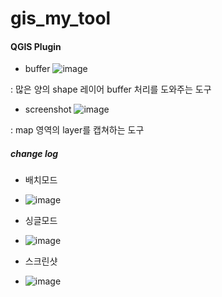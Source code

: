 # gis_my_tool

#### QGIS Plugin

* buffer ![image](https://github.com/MHJO/buffer_batch/assets/107253765/ae196def-e22d-41d4-a6f5-d3df256be507)


: 많은 양의 shape 레이어 buffer 처리를 도와주는 도구

* screenshot ![image](https://github.com/MHJO/buffer_batch/assets/107253765/25717d9e-d942-44a2-b7cc-af69790b92af)

: map 영역의 layer를 캡쳐하는 도구

##### change log
* 배치모드
* ![image](https://github.com/user-attachments/assets/b1d436b3-9f65-4534-8ce9-426278d38d47)

* 싱글모드
* ![image](https://github.com/user-attachments/assets/9fdd344a-5781-4783-adc1-31a13dfca323)

* 스크린샷
* ![image](https://github.com/user-attachments/assets/b7b03c93-74c3-4858-b62f-8b91e85f3b6a)




